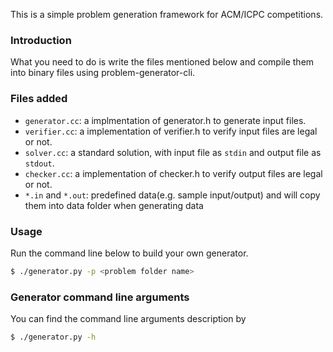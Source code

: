 This is a simple problem generation framework for ACM/ICPC competitions.

### Introduction
What you need to do is write the files mentioned below and compile them into binary files using
problem-generator-cli.

### Files added
  - `generator.cc`: a implmentation of generator.h to generate input files.
  - `verifier.cc`: a implementation of verifier.h to verify input files are legal or not.
  - `solver.cc`: a standard solution, with input file as `stdin` and output file as `stdout`.
  - `checker.cc`: a implementation of checker.h to verify output files are legal or not.
  - `*.in` and `*.out`: predefined data(e.g. sample input/output) and will copy them
into data folder when generating data

### Usage
Run the command line below to build your own generator.
```bash
$ ./generator.py -p <problem folder name>
```

### Generator command line arguments
You can find the command line arguments description by
```bash
$ ./generator.py -h
```
